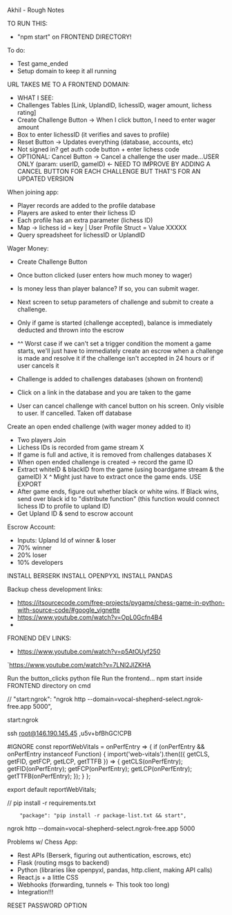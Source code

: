 Akhil - Rough Notes


TO RUN THIS:
 - "npm start" on FRONTEND DIRECTORY!


To do:
 - Test game_ended
 - Setup domain to keep it all running





 
URL TAKES ME TO A FRONTEND DOMAIN:
 - WHAT I SEE:
 - Challenges Tables [Link, UplandID, lichessID, wager amount, lichess rating]
 - Create Challenge Button -> When I click button, I need to enter wager amount
 - Box to enter lichessID (it verifies and saves to profile)
 - Reset Button -> Updates everything (database, accounts, etc)
 - Not signed in? get auth code button + enter lichess code
 - OPTIONAL: Cancel Button -> Cancel a challenge the user made...USER ONLY (param: userID, gameID) <- NEED TO IMPROVE BY ADDING A CANCEL BUTTON FOR EACH CHALLENGE BUT THAT'S FOR AN UPDATED VERSION

When joining app:
 - Player records are added to the profile database
 - Players are asked to enter their lichess ID
 - Each profile has an extra parameter (lichess ID)
 - Map -> lichess id = key | User Profile Struct = Value XXXXX
 - Query spreadsheet for lichessID or UplandID

Wager Money:
 - Create Challenge Button
 - Once button clicked (user enters how much money to wager)
 - Is money less than player balance? If so, you can submit wager.
 - Next screen to setup parameters of challenge and submit to create a challenge.
 - Only if game is started (challenge accepted), balance is immediately deducted and thrown into the escrow
 - ^^ Worst case if we can't set a trigger condition the moment a game starts,
   we'll just have to immediately create an escrow when a challenge is made and
   resolve it if the challenge isn't accepted in 24 hours or if user cancels it

 - Challenge is added to challenges databases (shown on frontend)
 - Click on a link in the database and you are taken to the game
 - User can cancel challenge with cancel button on his screen. Only visible to user. If cancelled. Taken off database

Create an open ended challenge (with wager money added to it)
 - Two players Join
 - Lichess IDs is recorded from game stream X
 - If game is full and active, it is removed from challenges databases X
 - When open ended challenge is created -> record the game ID
 - Extract whiteID & blackID from the game (using boardgame stream & the gameID) X
   ^ Might just have to extract once the game ends. USE EXPORT
 - After game ends, figure out whether black or white wins. If Black wins, send over black id to "distribute function" (this function would connect lichess ID to profile to upland ID)
 - Get Upland ID & send to escrow account


Escrow Account:
 - Inputs: Upland Id of winner & loser
 - 70% winner
 - 20% loser
 - 10% developers


 INSTALL BERSERK
 INSTALL OPENPYXL
 INSTALL PANDAS






Backup chess development links:
 - https://itsourcecode.com/free-projects/pygame/chess-game-in-python-with-source-code/#google_vignette
 - https://www.youtube.com/watch?v=OpL0Gcfn4B4
 -

FRONEND DEV LINKS:
- https://www.youtube.com/watch?v=p5AtOUyf250

`https://www.youtube.com/watch?v=7LNl2JlZKHA




Run the button_clicks python file
Run the frontend... npm start inside FRONTEND directory on cmd



// "start:ngrok": "ngrok http --domain=vocal-shepherd-select.ngrok-free.app 5000",

start:ngrok




ssh root@146.190.145.45
,u5v+bfBhGC!CPB




#IGNORE
const reportWebVitals = onPerfEntry => {
  if (onPerfEntry && onPerfEntry instanceof Function) {
    import('web-vitals').then(({ getCLS, getFID, getFCP, getLCP, getTTFB }) => {
      getCLS(onPerfEntry);
      getFID(onPerfEntry);
      getFCP(onPerfEntry);
      getLCP(onPerfEntry);
      getTTFB(onPerfEntry);
    });
  }
};

export default reportWebVitals;



// pip install -r requirements.txt

        "package": "pip install -r package-list.txt && start",


ngrok http --domain=vocal-shepherd-select.ngrok-free.app 5000


Problems w/ Chess App:
 - Rest APIs (Berserk, figuring out authentication, escrows, etc)
 - Flask (routing msgs to backend)
 - Python (libraries like openpyxl, pandas, http.client, making API calls)
 - React.js + a little CSS
 - Webhooks (forwarding, tunnels  <- This took too long)
 - Integration!!!


RESET PASSWORD OPTION